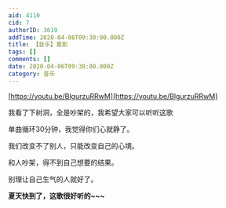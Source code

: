 ```yaml
---
aid: 4110
cid: 7
authorID: 3619
addTime: 2020-04-06T09:30:00.000Z
title: 【音乐】夏影
tags: []
comments: []
date: 2020-04-06T09:30:00.000Z
category: 音乐
---
```


[https://youtu.be/BlgurzuRRwM](https://youtu.be/BlgurzuRRwM)

我看了下树洞，全是吵架的，我希望大家可以听听这歌

单曲循环30分钟，我觉得你们心就静了。

我们改变不了别人，只能改变自己的心境。

和人吵架，得不到自己想要的结果。

别理让自己生气的人就好了。

**夏天快到了，这歌很好听的~~~**
